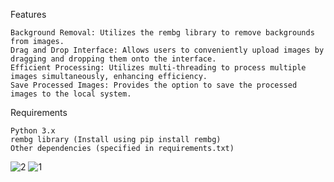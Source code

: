 Features

    Background Removal: Utilizes the rembg library to remove backgrounds from images.
    Drag and Drop Interface: Allows users to conveniently upload images by dragging and dropping them onto the interface.
    Efficient Processing: Utilizes multi-threading to process multiple images simultaneously, enhancing efficiency.
    Save Processed Images: Provides the option to save the processed images to the local system.

Requirements

    Python 3.x
    rembg library (Install using pip install rembg)
    Other dependencies (specified in requirements.txt)
![2](https://github.com/hemanth5666/Bgremover/assets/95521874/21c0cb2b-355e-4736-a6c5-abfbd2637726)
![1](https://github.com/hemanth5666/Bgremover/assets/95521874/2ae80976-bb6d-486a-869c-a0e15663a767)
